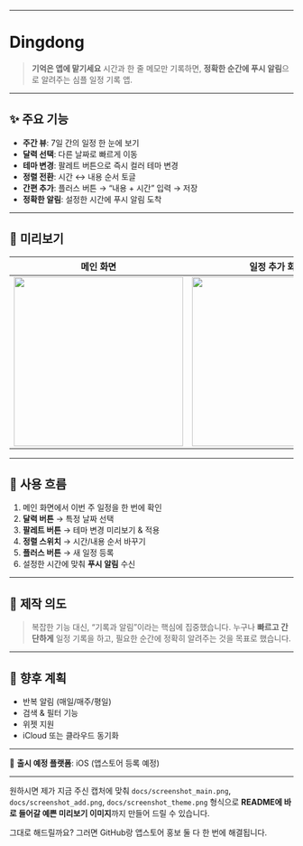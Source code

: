 
---

# Dingdong

> **기억은 앱에 맡기세요**
> 시간과 한 줄 메모만 기록하면, **정확한 순간에 푸시 알림**으로 알려주는 심플 일정 기록 앱.

---

## ✨ 주요 기능

* **주간 뷰**: 7일 간의 일정 한 눈에 보기
* **달력 선택**: 다른 날짜로 빠르게 이동
* **테마 변경**: 팔레트 버튼으로 즉시 컬러 테마 변경
* **정렬 전환**: 시간 ↔ 내용 순서 토글
* **간편 추가**: 플러스 버튼 → “내용 + 시간” 입력 → 저장
* **정확한 알림**: 설정한 시간에 푸시 알림 도착

---

## 📸 미리보기

| 메인 화면 | 일정 추가 화면 | 테마 변경 화면 |
| --- | --- | --- |
| <img src="https://github.com/user-attachments/assets/760e66ff-2583-4153-9f41-658013fac5e2" width="300" /> | <img src="https://github.com/user-attachments/assets/98fbfd87-072f-4b07-83eb-e2d284cfb2f4" width="300" /> | <img src="https://github.com/user-attachments/assets/cec0c920-5062-4ec5-ba15-ce7041ad6fbe" width="300" /> |


---

## 🧭 사용 흐름

1. 메인 화면에서 이번 주 일정을 한 번에 확인
2. **달력 버튼** → 특정 날짜 선택
3. **팔레트 버튼** → 테마 변경 미리보기 & 적용
4. **정렬 스위치** → 시간/내용 순서 바꾸기
5. **플러스 버튼** → 새 일정 등록
6. 설정한 시간에 맞춰 **푸시 알림** 수신

---

## 🎯 제작 의도

> 복잡한 기능 대신, “기록과 알림”이라는 핵심에 집중했습니다.
> 누구나 **빠르고 간단하게** 일정 기록을 하고,
> 필요한 순간에 정확히 알려주는 것을 목표로 했습니다.

---

## 📌 향후 계획

* 반복 알림 (매일/매주/평일)
* 검색 & 필터 기능
* 위젯 지원
* iCloud 또는 클라우드 동기화

---

📍 **출시 예정 플랫폼**: iOS (앱스토어 등록 예정)

---

원하시면 제가 지금 주신 캡처에 맞춰
`docs/screenshot_main.png`, `docs/screenshot_add.png`, `docs/screenshot_theme.png`
형식으로 **README에 바로 들어갈 예쁜 미리보기 이미지**까지 만들어 드릴 수 있습니다.

그대로 해드릴까요? 그러면 GitHub랑 앱스토어 홍보 둘 다 한 번에 해결됩니다.
